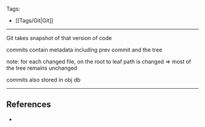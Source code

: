 Tags:
- [[Tags/Git|Git]]
---
Git takes snapshot of that version of code

commits contain metadata including prev commit and the tree

note: for each changed file, on the root to leaf path is changed => most of the tree remains unchanged

commits also stored in obj db

---
## References
- 